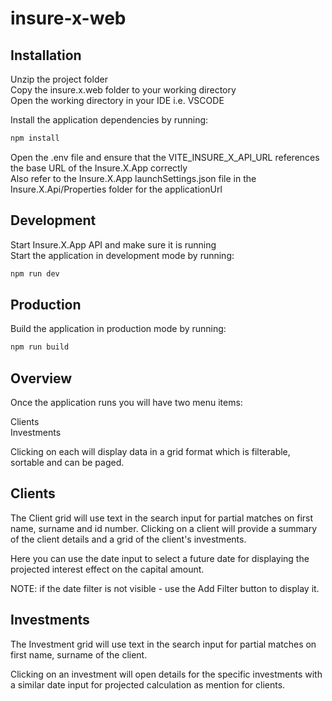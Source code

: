 # insure-x-web

## Installation

Unzip the project folder  
Copy the insure.x.web folder to your working directory  
Open the working directory in your IDE i.e. VSCODE

Install the application dependencies by running:

```sh
npm install
```

Open the .env file and ensure that the VITE_INSURE_X_API_URL references the base URL of the Insure.X.App correctly  
Also refer to the Insure.X.App launchSettings.json file in the Insure.X.Api/Properties folder for the applicationUrl

## Development

Start Insure.X.App API and make sure it is running   
Start the application in development mode by running:

```sh
npm run dev
```

## Production

Build the application in production mode by running:

```sh
npm run build
```

## Overview

Once the application runs you will have two menu items:

Clients  
Investments

Clicking on each will display data in a grid format which is filterable, sortable and can be paged.

## Clients

The Client grid will use text in the search input for partial matches on first name, surname and id number.
Clicking on a client will provide a summary of the client details and a grid of the client's investments.

Here you can use the date input to select a future date for displaying the projected interest effect on the capital amount.

NOTE: if the date filter is not visible - use the Add Filter button to display it.

## Investments

The Investment grid will use text in the search input for partial matches on first name, surname of the client.

Clicking on an investment will open details for the specific investments with a similar date input for projected calculation as mention for clients.



